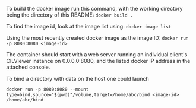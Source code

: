 To build the docker image run this command, with the working directory being the directory of this README:
`docker build .`

To find the image id, look at the image list using:
`docker image list`

Using the most recently created docker image as the image ID:
`docker run -p 8080:8080 <image-id>`

The container should start with a web server running an individual client's CILViewer instance on 0.0.0.0:8080, and the listed docker IP address in the attached console.

To bind a directory with data on the host one could launch

`docker run -p 8080:8080 --mount type=bind,source="$(pwd)"/volume,target=/home/abc/bind <image-id> /home/abc/bind`
